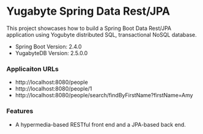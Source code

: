 # Yugabyte Spring Data Rest/JPA

This project showcases how to build a Spring Boot Data Rest/JPA application using Yogubyte distributed SQL, transactional NoSQL database.

- Spring Boot Version: 2.4.0
- YugabyteDB Version: 2.5.0.0

### Applicaiton URLs

- http://localhost:8080/people
- http://localhost:8080/people/1
- http://localhost:8080/people/search/findByFirstName?firstName=Amy

### Features
- A hypermedia-based RESTful front end and a JPA-based back end.
